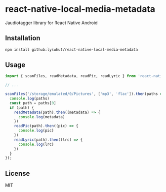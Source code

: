 # react-native-local-media-metadata

Jaudiotagger library for React Native Android

## Installation

```sh
npm install github:lyswhut/react-native-local-media-metadata
```

## Usage

```js
import { scanFiles, readMetadata, readPic, readLyric } from 'react-native-local-media-metadata';

// ...

scanFiles('/storage/emulated/0/Pictures', ['mp3', 'flac']).then(paths => {
  console.log(paths)
  const path = paths[0]
  if (path) {
    readMetadata(path).then((metadata) => {
      console.log(metadata)
    })
    readPic(path).then((pic) => {
      console.log(pic)
    })
    readLyric(path).then((lrc) => {
      console.log(lrc)
    })
  }
});
```

## License

MIT
